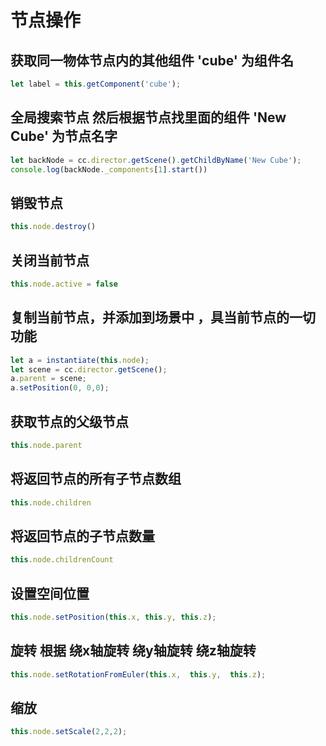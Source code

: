 # 节点操作


## 获取同一物体节点内的其他组件   'cube' 为组件名
```js 
let label = this.getComponent('cube');
```

## 全局搜索节点  然后根据节点找里面的组件  'New Cube' 为节点名字
```js 
let backNode = cc.director.getScene().getChildByName('New Cube');
console.log(backNode._components[1].start())
```

## 销毁节点
```js 
this.node.destroy()
```
## 关闭当前节点 
```js 
this.node.active = false
```

## 复制当前节点，并添加到场景中 ，具当前节点的一切功能
```js 
let a = instantiate(this.node);
let scene = cc.director.getScene();
a.parent = scene;
a.setPosition(0, 0,0);
```

## 获取节点的父级节点
```js 
this.node.parent  
```

## 将返回节点的所有子节点数组
```js 
this.node.children 
```

## 将返回节点的子节点数量
```js 
this.node.childrenCount 
```

## 设置空间位置
```js 
this.node.setPosition(this.x, this.y, this.z);
```
## 旋转 根据                      绕x轴旋转  绕y轴旋转 绕z轴旋转
```js 
this.node.setRotationFromEuler(this.x,  this.y,  this.z);
```
## 缩放
```js 
this.node.setScale(2,2,2);
```
